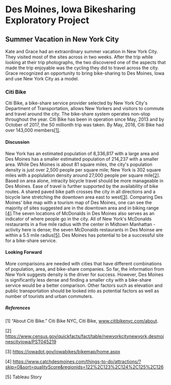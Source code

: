 # Des Moines, Iowa Bikesharing Exploratory Project

## Summer Vacation in New York City

Kate and Grace had an extraordinary summer vacation in New York City. They visited most of the sites across in two weeks. After the trip while looking at their trip photographs, the two discovered one of the aspects that made the trip enjoyable was the cycling they did to travel across the city. Grace recognized an opportunity to bring bike-sharing to Des Moines, Iowa and use New York City as a model.

### Citi Bike

Citi Bike, a bike-share service provider selected by New York City's Department of Transportation, allows New Yorkers and visitors to commute and travel around the city. The bike-share system operates non-stop throughout the year. Citi Bike has been in operation since May, 2013 and by October of 2017, the 50 millionth trip was taken. By May, 2018, Citi Bike had over 143,000 members[[1]](#1).

#### Discussion

New York has an estimated population of 8,336,817 with a large area and Des Moines has a smaller estimated population of 214,237 with a smaller area. While Des Moines is about 81 square miles, the city's population density is just over 2,500 people per square mile; New York is 302 square miles with a poplulation density around 27,000 people per square mile[[2]](#2). Based on area alone, intracity bicycle travel should be more manageable in Des Moines. Ease of travel is further supported by the availability of bike routes. A shared paved bike path crosses the city in all directions and a bicycle lane stretching the downtown area east to west[[3]](#3). Comparing Des Moines' bike map with a tourism map of Des Moines, one can see the majority of sites suggested are in the downtown area and in biking range [[4]](#4).The seven locations of McDonalds in Des Moines also serves as an indicator of where people go in the city. All of New York's McDonalds restaurants in a five mile radius with the center in Midtown Manhattan - activity here is dense; the seven McDonalds restaurants in Des Moinse are within a 5.5 mile radius[[5]](#5). Des Moines has potential to be a successful site for a bike-share service.

#### Looking Forward

More comparisons are needed with cities that have different combinations of population, area, and bike-share companies. So far, the information from New York suggests density is the driver for success. However, Des Moines is significantly less dense and finding a smaller city with a bike-share service would be a better comparison. Other factors such as elevation and public transportation should be looked into as potential factors as well as number of tourists and urban commuters.

##### References

<a id='1'>[1]</a>
“About Citi Bike.” Citi Bike NYC, Citi Bike, www.citibikenyc.com/about.

<a id='2'>[2]</a>
https://www.census.gov/quickfacts/fact/table/newyorkcitynewyork,desmoinescityiowa/PST045219

<a id='3'>[3]</a>
https://iowadot.gov/iowabikes/bikemap/home.aspx

<a id='4'>[4]</a>
https://www.catchdesmoines.com/things-to-do/attractions/?skip=0&sort=qualityScore&regionids=122%2C123%2C124%2C125%2C126

<a id='5'>[5]</a>
Tableau Story